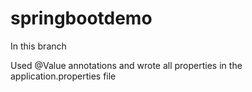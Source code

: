 # springbootdemo
In this branch

Used @Value annotations and wrote all properties in the application.properties file
